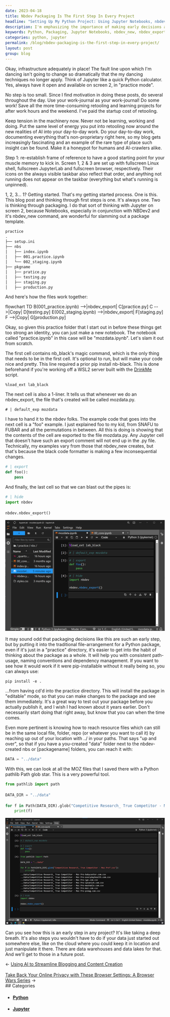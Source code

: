 ```yaml
---
date: 2023-04-18
title: Nbdev Packaging Is The First Step In Every Project
headline: "Setting Up My Python Project: Using Jupyter Notebooks, nbdev_new & nbdev_export Commands, and Black Code Formatter"
description: I'm emphasizing the importance of making early decisions about the packaging of a Python project, such as using the traditional file-arrangement and thinking about the package as a whole. To do this, I'm using Jupyter Notebooks, the nbdev_new command, the nbdev_export command, and the black code formatter. I'm also introducing the idea of using pip install -e to install the package in 'editable' mode. Come join me!
keywords: Python, Packaging, Jupyter Notebooks, nbdev_new, nbdev_export, black code formatter, setup.ini, practice.ipynb, practice.py, pip install -e, resource files, local file, folder, repo
categories: python, jupyter
permalink: /blog/nbdev-packaging-is-the-first-step-in-every-project/
layout: post
group: blog
---
```



Okay, infrastructure adequately in place! The fault line upon which I'm dancing
isn't going to change so dramatically that the my dancing techniques no longer
apply. Think of Jupyter like a quick Python calculator. Yes, always have it
open and available on screen 2, in "practice mode".

No step is too small. Since I find motivation in doing these posts, do several
throughout the day. Use your work-journal as your work-journal! Do some work!
Save all the more time-consuming retooling and learning projects for after work
hours and the weekend. I've paid the startup cost of retooling.

Keep tension in the machinery now. Never not be learning, working and doing.
Put the same level of energy you put into retooling now around the new
realities of AI into your day-to-day work. Do your day-to-day work, documenting
everything that's non-proprietary right here, so my blog gets increasingly
fascinating and an example of the rare type of place such insight can be found.
Make it a honeypot for humans and AI-crawlers alike.

Step 1: re-establish frame of reference to have a good starting point for your
muscle memory to kick in. Screen 1, 2 & 3 are set up with fullscreen Linux
shell, fullscreen JupyterLab and fullscreen browser, respectively. Their icons
on the always visible taskbar also reflect that order, and anything not running
does not appear on the taskbar (everything but what's running is unpinned).

1, 2, 3... 1? Getting started. That's my getting started process. One is this.
This blog post and thinking through first steps is one. It's always one. Two is
thinking through packaging. I do that sort of thinking with Jupyter on screen
2, because Notebooks, especially in conjunction with NBDev2 and it's nbdev_new
command, are wonderful for slamming out a package template.

    practice
    .
    ├── setup.ini
    ├── nbs
    │   ├── index.ipynb
    │   ├── 001.practice.ipynb
    │   └── 002_staging.ipynb
    ├── pkgname
    │   ├── pratice.py
    │   ├── testing.py
    │   ├── staging.py
    │   ├── production.py


And here's how the files work together:

<div class="mermaid">
flowchart TD
    B(001_practice.ipynb) -->|nbdev_export| C[practice.py]
    C -->|Copy| D[testing.py]
    E(002_staging.ipynb) -->|nbdev_export| F[staging.py]
    F -->|Copy| G[production.py]
</div>

Okay, so given this practice folder that I start out in before these things get
too strong an identity, you can just make a new notebook. The notebook called
"practice.ipynb" in this case will be "mozdata.ipynb". Let's slam it out from
scratch.

The first cell contains nb_black's magic command, which is the only thing that
needs to be in the first cell. It's optional to run, but will make your code
nice and pretty. This line required a prior pip install nb-black. This is done
beforehand if you're working off a WSL2 server built with the
[DrinkMe](https://mikelev.in/drinkme) script.

    %load_ext lab_black

The next cell is also a 1-liner. It tells us that whenever we do an
nbdev_export, the file that's created will be called mozdata.py.

    # | default_exp mozdata

I have to hand it to the nbdev folks. The example code that goes into the next
cell is a "foo" example. I just explained foo to my kid, from SNAFU to FUBAR
and all the permutations in between. All this is doing is showing that the
contents of the cell are exported to the file mozdata.py. Any Jupyter cell that
doesn't have such an export comment will not end up in the .py file.
Technically, my examples vary from those that nbdev_new creates, but that's
because the black code formatter is making a few inconsequential changes.

```python
# | export
def foo():
    pass
```

And finally, the last cell so that we can blast out the pipes is:

```python
# | hide
import nbdev

nbdev.nbdev_export()
```

![Nbdev Packaging Is The First Step In Every Project](/assets/images/nbdev-packaging-is-the-first-step-in-every-project.png)

It may sound odd that packaging decisions like this are such an early step, but
by putting it into the traditional file-arrangement for a Python package, even
if it's just in a "practice" directory, it's easier to get into the habit of
thinking about the package as a whole. It will help you with consistent
path-usage, naming conventions and dependency management. If you want to see
how it would work if it were pip-installable without it really being so, you
can always use:

    pip install -e .

...from having cd'd into the practice directory. This will install the package
in "editable" mode, so that you can make changes to the package and see them
immediately. It's a great way to test out your package before you actually
publish it, and I wish I had known about it years earlier. Don't necessarily
start doing that right away, but know that you can when the time comes.

Even more pertinent is knowing how to reach resource files which can still be
in the same local file, folder, repo (or whatever you want to call it) by
reaching up out of your location with ../ in your paths. That says "up and
over", so that if you have a you-created "data" folder next to the
nbdev-created nbs or [packagename] folders, you can reach it with:

```python
DATA = "../data"
```

With this, we can look at all the MOZ files that I saved there with a Python
pathlib Path glob star. This is a very powerful tool.

```python
from pathlib import path

DATA_DIR = "../data"

for f in Path(DATA_DIR).glob("Competitive Research_ True Competitor - Moz Pro*.csv"):
    print(f)
```

![Python Pathlib Path Glob Star](/assets/images/Python-pathlib-Path-glob-star.png)

Can you see how this is an early step in any project? It's like taking a deep
breath. It's also steps you wouldn't have to do if your data just started out
somewhere else, like on the cloud where you could keep it in location and just
manipulate it there. There are data warehouses and data lakes for that. And
we'll get to those in a future post.


<div class="arrow-links"><div class="post-nav-prev"><span class="arrow">&larr;&nbsp;</span><a href="/blog/using-ai-to-streamline-blogging-and-content-creation/">Using AI to Streamline Blogging and Content Creation</a></div> &nbsp; <div class="post-nav-next"><a href="/blog/take-back-your-online-privacy-with-these-browser-settings-a-browser-wars-series/">Take Back Your Online Privacy with These Browser Settings: A Browser Wars Series</a><span class="arrow">&nbsp;&rarr;</span></div></div>
## Categories

<ul>
<li><h4><a href='/python/'>Python</a></h4></li>
<li><h4><a href='/jupyter/'>Jupyter</a></h4></li></ul>